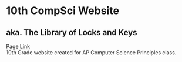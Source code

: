 # 10th CompSci Website

## aka. The Library of Locks and Keys 

[Page Link](https://clownday.github.io/10th-CompSci-Website/)
<br>
10th Grade website created for AP Computer Science Principles class.
